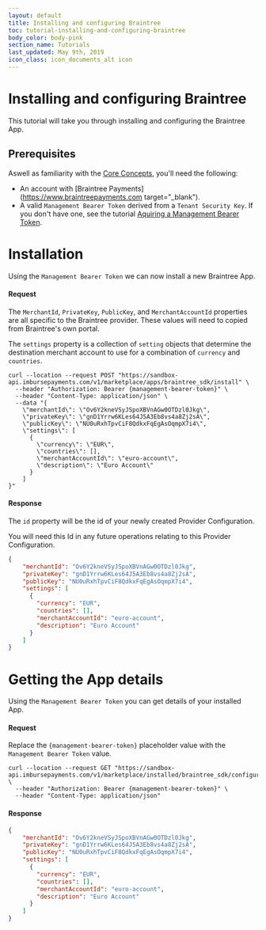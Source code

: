 ```yaml
---
layout: default
title: Installing and configuring Braintree
toc: tutorial-installing-and-configuring-braintree
body_color: body-pink
section_name: Tutorials
last_updated: May 9th, 2019
icon_class: icon_documents_alt icon
---
```

# Installing and configuring Braintree
This tutorial will take you through installing and configuring the Braintree App.

## Prerequisites
Aswell as familiarity with the [Core Concepts](/pages/guides/core-concepts), you'll need the following:

- An account with [Braintree Payments](https://www.braintreepayments.com target="_blank").
- A valid `Management Bearer Token` derived from a `Tenant Security Key`. If you don't have one, see the tutorial [Aquiring a Management Bearer Token](#aquire-management-bearer-token).

# Installation
Using the `Management Bearer Token` we can now install a new Braintree App.

#### Request
The `MerchantId`, `PrivateKey`, `PublicKey`, and `MerchantAccountId` properties are all specific to the Braintree provider.
These values will need to copied from Braintree's own portal.

The `settings` property is a collection of `setting` objects that determine the destination merchant account to use for a combination of `currency` and `countries`.

```curl
curl --location --request POST "https://sandbox-api.imbursepayments.com/v1/marketplace/apps/braintree_sdk/install" \
  --header "Authorization: Bearer {management-bearer-token}" \
  --header "Content-Type: application/json" \
  --data "{
    \"merchantId\": \"Ov6Y2kneVSyJSpoXBVnAGw0OTDzl0Jkg\",
    \"privateKey\": \"gnD1Yrrw6KLes64J5A3Eb8vs4a8Zj2sA\",
    \"publicKey\": \"NU0uRxhTpvCiF8QdkxFqEgAsOqmpX7i4\",
    \"settings\": [
      {
        \"currency\": \"EUR\",
        \"countries\": [],
        \"merchantAccountId\": \"euro-account\",
        \"description\": \"Euro Account\"
      }
    ]
}"
```

#### Response
The `id` property will be the id of your newly created Provider Configuration.

You will need this Id in any future operations relating to this Provider Configuration.

```json
{
    "merchantId": "Ov6Y2kneVSyJSpoXBVnAGw0OTDzl0Jkg",
    "privateKey": "gnD1Yrrw6KLes64J5A3Eb8vs4a8Zj2sA",
    "publicKey": "NU0uRxhTpvCiF8QdkxFqEgAsOqmpX7i4",
    "settings": [
      {
        "currency": "EUR",
        "countries": [],
        "merchantAccountId": "euro-account",
        "description": "Euro Account"
      }
    ]
}
```
# Getting the App details
Using the `Management Bearer Token` you can get details of your installed App.

#### Request
Replace the `{management-bearer-token}` placeholder value with the `Management Bearer Token` value.

```curl
curl --location --request GET "https://sandbox-api.imbursepayments.com/v1/marketplace/installed/braintree_sdk/configuration" \
  --header "Authorization: Bearer {management-bearer-token}" \
  --header "Content-Type: application/json"
```

#### Response
```json
{
    "merchantId": "Ov6Y2kneVSyJSpoXBVnAGw0OTDzl0Jkg",
    "privateKey": "gnD1Yrrw6KLes64J5A3Eb8vs4a8Zj2sA",
    "publicKey": "NU0uRxhTpvCiF8QdkxFqEgAsOqmpX7i4",
    "settings": [
      {
        "currency": "EUR",
        "countries": [],
        "merchantAccountId": "euro-account",
        "description": "Euro Account"
      }
    ]
}
```